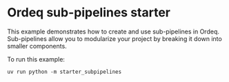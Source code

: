 # Ordeq sub-pipelines starter

This example demonstrates how to create and use sub-pipelines in Ordeq.
Sub-pipelines allow you to modularize your project by breaking it down into smaller components.

To run this example:

```shell
uv run python -m starter_subpipelines
```
